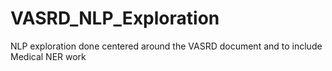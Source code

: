# VASRD_NLP_Exploration
NLP exploration done centered around the VASRD document and to include Medical NER work
